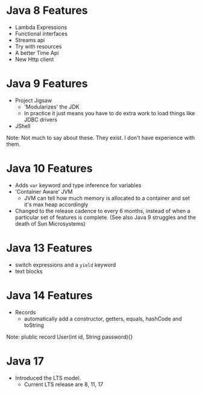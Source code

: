 # Java 8 Features


* Lambda Expressions
* Functional interfaces
* Streams api
* Try with resources
* A better Time Api
* New Http client



# Java 9 Features



* Project Jigsaw
  - 'Modularizes' the JDK
  - In practice it just means you have to do extra work to load things like JDBC drivers
* JShell

Note: Not much to say about these. They exist. I don't have experience with them.



# Java 10 Features


* Adds `var` keyword and type inference for variables
* 'Container Aware' JVM
  - JVM can tell how much memory is allocated to a container and set it's max heap accordingly 
* Changed to the release cadence to every 6 months, instead of when a particular set of features is complete. (See also Java 9 struggles and the death of Sun Microsystems)



# Java 13 Features



* switch expressions and a `yield` keyword
* text blocks



# Java 14 Features



* Records
  - automatically add a constructor, getters, equals, hashCode and toString 

Note: plublic record User(int id, String password){}



# Java 17



* Introduced the LTS model.
  - Current LTS release are 8, 11, 17